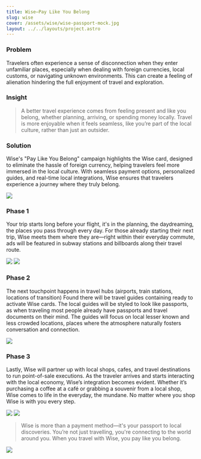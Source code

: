 ```yaml
---
title: Wise—Pay Like You Belong
slug: wise
cover: /assets/wise/wise-passport-mock.jpg
layout: ../../layouts/project.astro
---
```


### Problem

Travelers often experience a sense of disconnection when they enter unfamiliar places, especially when dealing with foreign currencies, local customs, or navigating unknown environments. This can create a feeling of alienation hindering the full enjoyment of travel and exploration.

### Insight

> A better travel experience comes from feeling present and like you belong, whether planning, arriving, or spending money locally. Travel is more enjoyable when it feels seamless, like you’re part of the local culture, rather than just an outsider.

### Solution

Wise's "Pay Like You Belong" campaign highlights the Wise card, designed to eliminate the hassle of foreign currency, helping travelers feel more immersed in the local culture. With seamless payment options, personalized guides, and real-time local integrations, Wise ensures that travelers experience a journey where they truly belong.

![](/assets/wise/subway-3-poster-mock.jpg)

### Phase 1

Your trip starts long before your flight, it's in the planning, the daydreaming, the places you pass through every day. For those already starting their next trip, Wise meets them where they are—right within their everyday commute, ads will be featured in subway stations and billboards along their travel route.

![](/assets/wise/triposter-ooh.jpg)
![](/assets/wise/traffic-billboard-mock.jpg)

### Phase 2

The next touchpoint happens in travel hubs (airports, train stations, locations of transition) Found there will be travel guides containing ready to activate Wise cards. The local guides will be styled to look like passports, as when traveling most people already have passports and travel documents on their mind. The guides will focus on local lesser known and less crowded locations, places where the atmosphere naturally fosters conversation and connection.

![](/assets/wise/wise-passport-mock.jpg)

### Phase 3

Lastly, Wise will partner up with local shops, cafes, and travel destinations to run point-of-sale executions. As the traveler arrives and starts interacting with the local economy, Wise’s integration becomes evident. Whether it’s purchasing a coffee at a café or grabbing a souvenir from a local shop, Wise comes to life in the everyday, the mundane. No matter where you shop Wise is with you every step.

![](/assets/wise/cash-register-mock.jpeg)
![](/assets/wise/wise-instore-mock.jpg)

> Wise is more than a payment method—it's your passport to local discoveries. You’re not just travelling, you're connecting to the world around you. When you travel with Wise, you pay like you belong.

![](/assets/wise/atm-skin.jpg)
